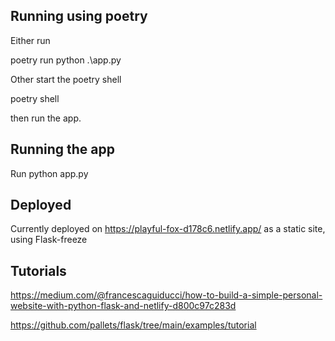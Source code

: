 

## Running using poetry

Either run 

poetry run python .\app.py

Other start the poetry shell

poetry shell 

then run the app. 

## Running the app

Run python app.py

## Deployed

Currently deployed on https://playful-fox-d178c6.netlify.app/ as a static site, using Flask-freeze

## Tutorials

https://medium.com/@francescaguiducci/how-to-build-a-simple-personal-website-with-python-flask-and-netlify-d800c97c283d

https://github.com/pallets/flask/tree/main/examples/tutorial

